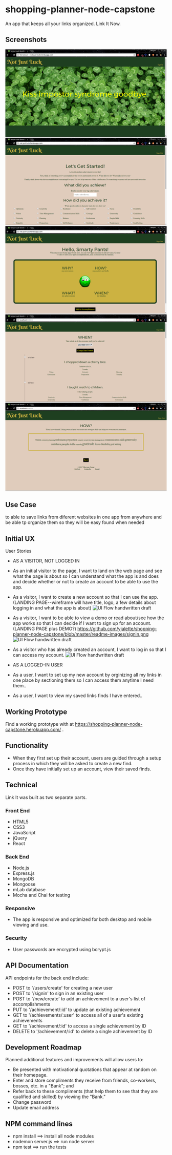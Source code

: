 # shopping-planner-node-capstone

An app that keeps all your links organized. Link It Now.

## Screenshots
![Landing page screen shot](https://github.com/Marjona6/not-just-luck-thinkful-full-stack-capstone/blob/master/public/img/njl01.png)
![Account setup screen shot](https://github.com/Marjona6/not-just-luck-thinkful-full-stack-capstone/blob/master/public/img/njl02.png)
![User homepage screen shot](https://github.com/Marjona6/not-just-luck-thinkful-full-stack-capstone/blob/master/public/img/njl03.png)
![Achievement timeline screen shot](https://github.com/Marjona6/not-just-luck-thinkful-full-stack-capstone/blob/master/public/img/njl04.png)
![Skills word cloud screen shot](https://github.com/Marjona6/not-just-luck-thinkful-full-stack-capstone/blob/master/public/img/njl05.png)

## Use Case
to able to save links from diferent websites in one app from anywhere and be able tp organize them so they will be easy found when needed

## Initial UX
User Stories
* AS A VISITOR, NOT LOGGED IN

* As an initial visitor to the page, I want to land on the web page and see what the page is about so I can understand what the app is and does and decide whether or not to create an account to be able to use the app.
* As a visitor, I want to create a new account so that I can use the app.
(LANDING PAGE--wireframe will have title, logo, a few details about logging in and what the app is about)
![UI Flow handwritten draft](https://github.com/yjalette/shopping-planner-node-capstone/blob/master/readme-images/index-screenshot.JPEG)

* As a visitor, I want to be able to view a demo or read about/see how the app works so that I can decide if I want to sign up for an account. (LANDING PAGE plus DEMO?)
https://github.com/yjalette/shopping-planner-node-capstone/blob/master/readme-images/signin.png
![UI Flow handwritten draft](https://github.com/yjalette/shopping-planner-node-capstone/blob/master/readme-images/signup.png)
* As a visitor who has already created an account, I want to log in so that I can access my account.
![UI Flow handwritten draft](https://github.com/yjalette/shopping-planner-node-capstone/blob/master/readme-images/signin.png)
* AS A LOGGED-IN USER
* As a user, I want to set up my new account by orginizing all my links in one place by sectioning them so I can access them anytime I need them..
* As a user, I want to view my saved links finds I have entered..

## Working Prototype
Find a working prototype with at https://shopping-planner-node-capstone.herokuapp.com/ .

## Functionality
* When they first set up their account, users are guided through a setup process in which they will be asked to create a new find.
* Once they have initially set up an account, view their saved finds.

## Technical
Link It was built as two separate parts.

### Front End

* HTML5
* CSS3
* JavaScript
* jQuery
* React

### Back End

* Node.js
* Express.js
* MongoDB
* Mongoose
* mLab database
* Mocha and Chai for testing

### Responsive
* The app is responsive and optimized for both desktop and mobile viewing and use.

### Security
* User passwords are encrypted using bcrypt.js


## API Documentation
API endpoints for the back end include:
* POST to '/users/create' for creating a new user
* POST to '/signin' to sign in an existing user
* POST to '/new/create' to add an achievement to a user's list of accomplishments
* PUT to '/achievement/:id' to update an existing achievement
* GET to '/achievements/:user' to access all of a user's existing achievements
* GET to '/achievement/:id' to access a single achievement by ID
* DELETE to '/achievement/:id' to delete a single achievement by ID

## Development Roadmap
Planned additional features and improvements will allow users to:
* Be presented with motivational quotations that appear at random on their homepage.
* Enter and store compliments they receive from friends, co-workers, bosses, etc. in a "Bank"; and
* Refer back to these compliments (that help them to see that they are qualified and skilled) by viewing the "Bank."
* Change password
* Update email address

## NPM command lines
* npm install ==> install all node modules
* nodemon server.js ==> run node server
* npm test ==> run the tests
